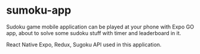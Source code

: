 # sumoku-app

Sudoku game mobile application can be played at your phone with Expo GO app, about to solve some sudoku stuff with timer and leaderboard in it.

React Native Expo, Redux, Sugoku API used in this application.

